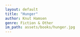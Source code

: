 ```yaml
---
layout: default
title: "Hunger"
author: Knut Hamsen
genre: Fiction & Other
im_path: assets/books/hunger.jpg
---
```

